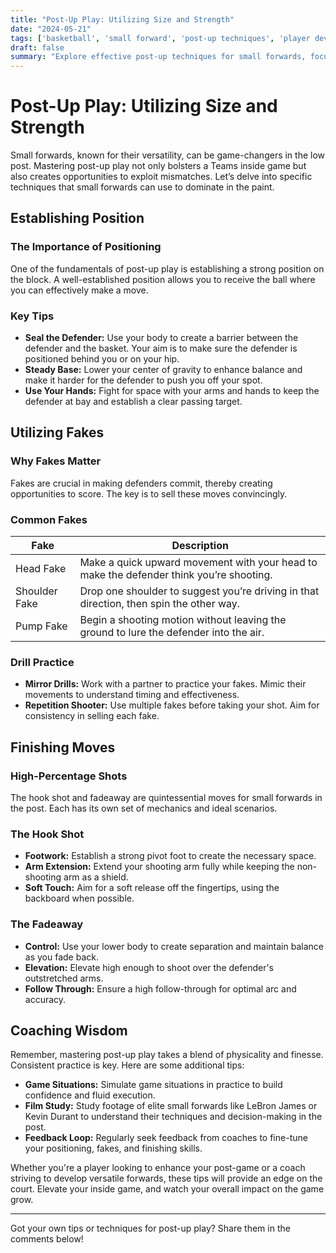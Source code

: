 ```yaml
---
title: "Post-Up Play: Utilizing Size and Strength"
date: "2024-05-21"
tags: ['basketball', 'small forward', 'post-up techniques', 'player development', 'coaching tips']
draft: false
summary: "Explore effective post-up techniques for small forwards, focusing on establishing position, utilizing fakes, and finishing with hook shots or fadeaways to maximize size and strength on the court."
---
```


# Post-Up Play: Utilizing Size and Strength

Small forwards, known for their versatility, can be game-changers in the low post. Mastering post-up play not only bolsters a Teams inside game but also creates opportunities to exploit mismatches. Let’s delve into specific techniques that small forwards can use to dominate in the paint.

## Establishing Position

### The Importance of Positioning

One of the fundamentals of post-up play is establishing a strong position on the block. A well-established position allows you to receive the ball where you can effectively make a move.

### Key Tips

- **Seal the Defender:** Use your body to create a barrier between the defender and the basket. Your aim is to make sure the defender is positioned behind you or on your hip.
- **Steady Base:** Lower your center of gravity to enhance balance and make it harder for the defender to push you off your spot.
- **Use Your Hands:** Fight for space with your arms and hands to keep the defender at bay and establish a clear passing target.

## Utilizing Fakes

### Why Fakes Matter

Fakes are crucial in making defenders commit, thereby creating opportunities to score. The key is to sell these moves convincingly.

### Common Fakes

| Fake                | Description                                                                 |
|---------------------|-----------------------------------------------------------------------------|
| Head Fake           | Make a quick upward movement with your head to make the defender think you’re shooting. |
| Shoulder Fake       | Drop one shoulder to suggest you’re driving in that direction, then spin the other way. |
| Pump Fake           | Begin a shooting motion without leaving the ground to lure the defender into the air.  |

### Drill Practice

- **Mirror Drills:** Work with a partner to practice your fakes. Mimic their movements to understand timing and effectiveness.
- **Repetition Shooter:** Use multiple fakes before taking your shot. Aim for consistency in selling each fake.

## Finishing Moves

### High-Percentage Shots

The hook shot and fadeaway are quintessential moves for small forwards in the post. Each has its own set of mechanics and ideal scenarios.

### The Hook Shot

- **Footwork:** Establish a strong pivot foot to create the necessary space.
- **Arm Extension:** Extend your shooting arm fully while keeping the non-shooting arm as a shield.
- **Soft Touch:** Aim for a soft release off the fingertips, using the backboard when possible.

### The Fadeaway

- **Control:** Use your lower body to create separation and maintain balance as you fade back.
- **Elevation:** Elevate high enough to shoot over the defender's outstretched arms.
- **Follow Through:** Ensure a high follow-through for optimal arc and accuracy.

## Coaching Wisdom

Remember, mastering post-up play takes a blend of physicality and finesse. Consistent practice is key. Here are some additional tips:

- **Game Situations:** Simulate game situations in practice to build confidence and fluid execution.
- **Film Study:** Study footage of elite small forwards like LeBron James or Kevin Durant to understand their techniques and decision-making in the post.
- **Feedback Loop:** Regularly seek feedback from coaches to fine-tune your positioning, fakes, and finishing skills.

Whether you're a player looking to enhance your post-game or a coach striving to develop versatile forwards, these tips will provide an edge on the court. Elevate your inside game, and watch your overall impact on the game grow.

---

Got your own tips or techniques for post-up play? Share them in the comments below!

```
